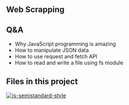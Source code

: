 ## Web Scrapping

## Q&A
- Why JavaScript programming is amazing
- How to manipulate JSON data
- How to use request and fetch API
- How to read and write a file using fs module

## Files in this project


[![js-semistandard-style](https://img.shields.io/badge/code%20style-semistandard-brightgreen.svg)](https://github.com/standard/semistandard)
